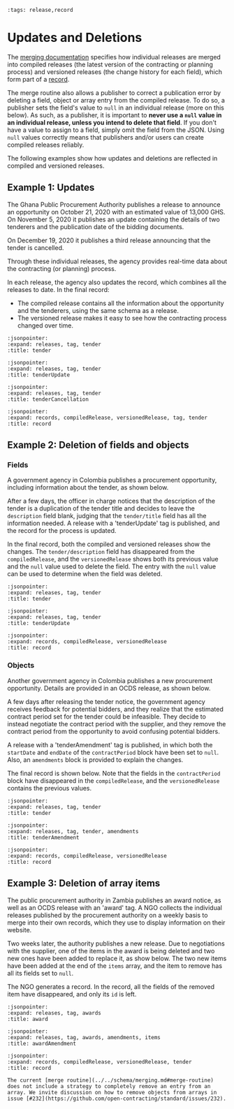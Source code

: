 ```{workedexample} Updates and Deletions
:tags: release,record
```

# Updates and Deletions

The [merging documentation](../../schema/merging) specifies how individual releases are merged into compiled releases (the latest version of the contracting or planning process) and versioned releases (the change history for each field), which form part of a [record](../../primer/releases_and_records).

The merge routine also allows a publisher to correct a publication error by deleting a field, object or array entry from the compiled release. To do so, a publisher sets the field's value to `null` in an individual release (more on this below). As such, as a publisher, it is important to **never use a `null` value in an individual release, unless you intend to delete that field**. If you don't have a value to assign to a field, simply omit the field from the JSON. Using `null` values correctly means that publishers and/or users can create compiled releases reliably.

The following examples show how updates and deletions are reflected in compiled and versioned releases.

## Example 1: Updates

The Ghana Public Procurement Authority publishes a release to announce an opportunity on October 21, 2020 with an estimated value of 13,000 GHS. On November 5, 2020 it publishes an update containing the details of two tenderers and the publication date of the bidding documents.

On December 19, 2020 it publishes a third release announcing that the tender is cancelled.

Through these individual releases, the agency provides real-time data about the contracting (or planning) process.

In each release, the agency also updates the record, which combines all the releases to date. In the final record:

* The compiled release contains all the information about the opportunity and the tenderers, using the same schema as a release.
* The versioned release makes it easy to see how the contracting process changed over time.

```{jsoninclude} ../../examples/merging/updates/ghana_tender1.json
:jsonpointer:
:expand: releases, tag, tender
:title: tender
```

```{jsoninclude} ../../examples/merging/updates/ghana_tender2.json
:jsonpointer:
:expand: releases, tag, tender
:title: tenderUpdate
```

```{jsoninclude} ../../examples/merging/updates/ghana_tender3.json
:jsonpointer:
:expand: releases, tag, tender
:title: tenderCancellation
```

```{jsoninclude} ../../examples/merging/updates/ghana_versioned.json
:jsonpointer:
:expand: records, compiledRelease, versionedRelease, tag, tender
:title: record
```

## Example 2: Deletion of fields and objects

### Fields

A government agency in Colombia publishes a procurement opportunity, including information about the tender, as shown below.

After a few days, the officer in charge notices that the description of the tender is a duplication of the tender title and decides to leave the `description` field blank, judging that the `tender/title` field has all the information needed. A release with a 'tenderUpdate' tag is published, and the record for the process is updated.

In the final record, both the compiled and versioned releases show the changes. The `tender/description` field has disappeared from the `compiledRelease`, and the `versionedRelease` shows both its previous value and the `null` value used to delete the field. The entry with the `null` value can be used to determine when the field was deleted.

```{jsoninclude} ../../examples/merging/deletions/field_tender.json
:jsonpointer:
:expand: releases, tag, tender
:title: tender
```

```{jsoninclude} ../../examples/merging/deletions/field_tenderUpdate.json
:jsonpointer:
:expand: releases, tag, tender
:title: tenderUpdate
```

```{jsoninclude} ../../examples/merging/deletions/field_record.json
:jsonpointer:
:expand: records, compiledRelease, versionedRelease
:title: record
```

### Objects

Another government agency in Colombia publishes a new procurement opportunity. Details are provided in an OCDS release, as shown below.

A few days after releasing the tender notice, the government agency receives feedback for potential bidders, and they realize that the estimated contract period set for the tender could be infeasible. They decide to instead negotiate the contract period with the supplier, and they remove the contract period from the opportunity to avoid confusing potential bidders.

A release with a 'tenderAmendment' tag is published, in which both the `startDate` and `endDate` of the `contractPeriod` block have been set to `null`. Also, an `amendments` block is provided to explain the changes.

The final record is shown below. Note that the fields in the `contractPeriod` block have disappeared in the `compiledRelease`, and the `versionedRelease` contains the previous values.

```{jsoninclude} ../../examples/merging/deletions/object_tender.json
:jsonpointer:
:expand: releases, tag, tender
:title: tender
```

```{jsoninclude} ../../examples/merging/deletions/object_tenderAmendment.json
:jsonpointer:
:expand: releases, tag, tender, amendments
:title: tenderAmendment
```

```{jsoninclude} ../../examples/merging/deletions/object_record.json
:jsonpointer:
:expand: records, compiledRelease, versionedRelease
:title: record
```

## Example 3: Deletion of array items

The public procurement authority in Zambia publishes an award notice, as well as an OCDS release with an 'award' tag. A NGO collects the individual releases published by the procurement authority on a weekly basis to merge into their own records, which they use to display information on their website.

Two weeks later, the authority publishes a new release. Due to negotiations with the supplier, one of the items in the award is being deleted and two new ones have been added to replace it, as show below. The two new items have been added at the end of the `items` array, and the item to remove has all its fields set to `null`.

The NGO generates a record. In the record, all the fields of the removed item have disappeared, and only its `id` is left.

```{jsoninclude} ../../examples/merging/deletions/array_award.json
:jsonpointer:
:expand: releases, tag, awards
:title: award
```

```{jsoninclude} ../../examples/merging/deletions/array_awardAmendment.json
:jsonpointer:
:expand: releases, tag, awards, amendments, items
:title: awardAmendment
```

```{jsoninclude} ../../examples/merging/deletions/array_record.json
:jsonpointer:
:expand: records, compiledRelease, versionedRelease, tender
:title: record
```

```{note}
The current [merge routine](../../schema/merging.md#merge-routine) does not include a strategy to completely remove an entry from an array. We invite discussion on how to remove objects from arrays in issue [#232](https://github.com/open-contracting/standard/issues/232).
```
